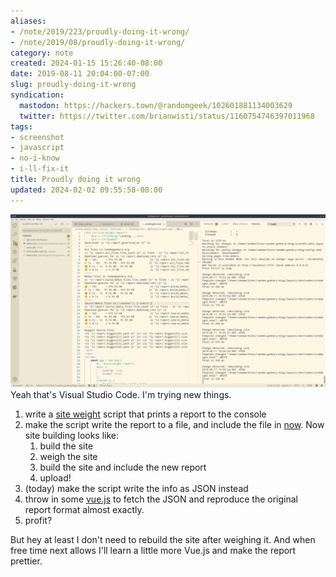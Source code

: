 ```yaml
---
aliases:
- /note/2019/223/proudly-doing-it-wrong/
- /note/2019/08/proudly-doing-it-wrong/
category: note
created: 2024-01-15 15:26:40-08:00
date: 2019-08-11 20:04:00-07:00
slug: proudly-doing-it-wrong
syndication:
  mastodon: https://hackers.town/@randomgeek/102601881134003629
  twitter: https://twitter.com/brianwisti/status/1160754746397011968
tags:
- screenshot
- javascript
- no-i-know
- i-ll-fix-it
title: Proudly doing it wrong
updated: 2024-02-02 09:55:58-08:00
---
```


![attachments/img/2019/cover-2019-08-11.png](../../../attachments/img/2019/cover-2019-08-11.png)
Yeah that's Visual Studio Code. I'm trying new things.

1. write a [site weight](../06/weighing-files-with-python.md) script that prints a report to the console
1. make the script write the report to a file, and include the file in [now](../../../page/now.md). Now site building looks like:
   1. build the site
   1. weigh the site
   1. build the site and include the new report
   1. upload!
1. (today) make the script write the info as JSON instead
1. throw in some [vue.js](https://vuejs.org/) to fetch the JSON and reproduce the original report format almost exactly.
1. profit?

But hey at least I don't need to rebuild the site after weighing it. And when free time next allows I'll learn a little more Vue.js and make the report prettier.